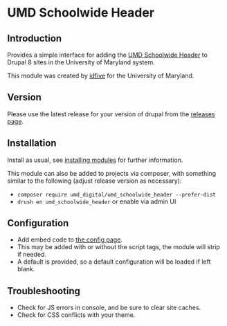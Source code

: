 # UMD Schoolwide Header

## Introduction

Provides a simple interface for adding the [UMD Schoolwide Header](https://umd-header.umd.edu/generator/) to Drupal 8 sites
in the University of Maryland system.

This module was created by [idfive](http://idfive.com) for the University of Maryland.

## Version

Please use the latest release for your version of drupal from the [releases page](https://github.com/UMD-Digital/umd_schoolwide_header/releases).

## Installation

Install as usual, see [installing modules](https://www.drupal.org/docs/8/extending-drupal-8/installing-modules) for further
information.

This module can also be added to projects via composer, with something similar to the following (adjust release version as necessary):

- `composer require umd_digital/umd_schoolwide_header --prefer-dist`
- `drush en umd_schoolwide_header` or enable via admin UI

## Configuration

- Add embed code to [the config page](/admin/config/umd_schoolwide_header/config).
- This may be added with or without the script tags, the module will strip if needed.
- A default is provided, so a default configuration will be loaded if left blank.

## Troubleshooting

- Check for JS errors in console, and be sure to clear site caches.
- Check for CSS conflicts with your theme.
